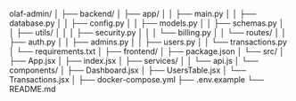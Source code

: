 olaf-admin/
│
├── backend/
│   ├── app/
│   │   ├── main.py
│   │   ├── database.py
│   │   ├── config.py
│   │   ├── models.py
│   │   ├── schemas.py
│   │   ├── utils/
│   │   │   ├── security.py
│   │   │   └── billing.py
│   │   └── routes/
│   │       ├── auth.py
│   │       ├── admins.py
│   │       ├── users.py
│   │       └── transactions.py
│   └── requirements.txt
│
├── frontend/
│   ├── package.json
│   └── src/
│       ├── App.jsx
│       ├── index.jsx
│       ├── services/
│       │   └── api.js
│       └── components/
│           ├── Dashboard.jsx
│           ├── UsersTable.jsx
│           └── Transactions.jsx
│
├── docker-compose.yml
├── .env.example
└── README.md